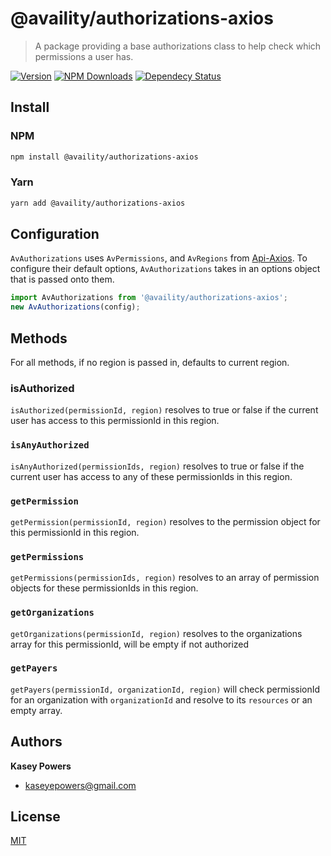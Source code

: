 # @availity/authorizations-axios

> A package providing a base authorizations class to help check which permissions a user has.

[![Version](https://img.shields.io/npm/v/@availity/authorizations-axios.svg?style=for-the-badge)](https://www.npmjs.com/package/@availity/authorizations-axios)
[![NPM Downloads](https://img.shields.io/npm/dt/@availity/authorizations-axios.svg?style=for-the-badge)](https://www.npmjs.com/package/@availity/authorizations-axios)
[![Dependecy Status](https://img.shields.io/librariesio/release/npm/@availity/authorizations-axios?style=for-the-badge)](https://github.com/Availity/sdk-js/blob/master/packages/authorizations-axios/package.json)

## Install

### NPM

```bash
npm install @availity/authorizations-axios
```

### Yarn

```bash
yarn add @availity/authorizations-axios
```

## Configuration

`AvAuthorizations` uses `AvPermissions`, and `AvRegions` from [Api-Axios](../api-axios). To configure their default options, `AvAuthorizations` takes in an options object that is passed onto them.

```js
import AvAuthorizations from '@availity/authorizations-axios';
new AvAuthorizations(config);
```

## Methods

For all methods, if no region is passed in, defaults to current region.

### isAuthorized

`isAuthorized(permissionId, region)` resolves to true or false if the current user has access to this permissionId in this region.

### `isAnyAuthorized`

`isAnyAuthorized(permissionIds, region)` resolves to true or false if the current user has access to any of these permissionIds in this region.

### `getPermission`

`getPermission(permissionId, region)` resolves to the permission object for this permissionId in this region.

### `getPermissions`

`getPermissions(permissionIds, region)` resolves to an array of permission objects for these permissionIds in this region.

### `getOrganizations`

`getOrganizations(permissionId, region)` resolves to the organizations array for this permissionId, will be empty if not authorized

### `getPayers`

`getPayers(permissionId, organizationId, region)` will check permissionId for an organization with `organizationId` and resolve to its `resources` or an empty array.

## Authors

**Kasey Powers**

- [kaseyepowers@gmail.com](kaseyepowers@gmail.com)

## License

[MIT](../../LICENSE)

